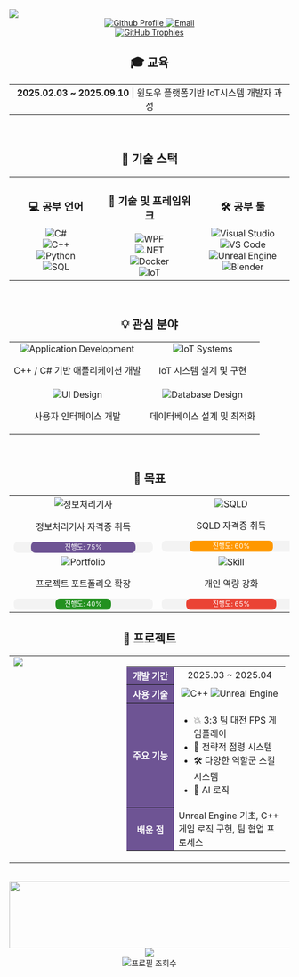 <!-- GitHub 프로필용 마크다운 -->

<img src="https://capsule-render.vercel.app/api?type=waving&height=180&color=0:6E5494,50:8A63B4,100:4B367C&text=DHJJJS&fontColor=ffffff&fontSize=70&animation=twinkling&fontAlignY=35" />
  
  <!-- 연락처 정보 -->
<div align="center">
    <a href="https://github.com/DHJJJS">
      <img src="https://img.shields.io/badge/Github-DHJJJS-6E5494?style=for-the-badge&logo=github" alt="Github Profile">
    <a href="mailto:sjdldi123@gmail.com">
      <img src="https://img.shields.io/badge/Email-sjdldi123%40gmail.com-EA4335?style=for-the-badge&logo=gmail" alt="Email">
</div>

<div align="center">
  <!-- 트로피 섹션 -->
  <a href="https://github.com/ryo-ma/github-profile-trophy">
    <img src="https://github-profile-trophy.vercel.app/?username=DHJJJS&theme=flat&column=4&margin-w=15&margin-h=15&no-bg=false&no-frame=false" alt="GitHub Trophies" />
  </a>


<br>

## 🎓 교육

<div align="center">
  <table>
    <tr>
      <td align="center">
        <b>2025.02.03 ~ 2025.09.10</b> | 윈도우 플랫폼기반 IoT시스템 개발자 과정
      </td>
    </tr>
  </table>
</div>

<br>

## 🔧 기술 스택

<div align="center">
  <table>
    <tr>
      <td align="center" width="33%">
        <h3>💻 공부 언어</h3>
        <img src="https://img.shields.io/badge/C%23-239120?style=for-the-badge&logo=c-sharp&logoColor=white" alt="C#"/><br>
        <img src="https://img.shields.io/badge/C++-00599C?style=for-the-badge&logo=cplusplus&logoColor=white" alt="C++"/><br>
        <img src="https://img.shields.io/badge/Python-3776AB?style=for-the-badge&logo=python&logoColor=white" alt="Python"/><br>
        <img src="https://img.shields.io/badge/SQL-4479A1?style=for-the-badge&logo=mysql&logoColor=white" alt="SQL"/>
      </td>
      <td align="center" width="33%">
        <h3>🔧 기술 및 프레임워크</h3>
        <img src="https://img.shields.io/badge/WPF-0078D6?style=for-the-badge&logo=windows&logoColor=white" alt="WPF"/><br>
        <img src="https://img.shields.io/badge/.NET-512BD4?style=for-the-badge&logo=dotnet&logoColor=white" alt=".NET"/><br>
        <img src="https://img.shields.io/badge/Docker-2496ED?style=for-the-badge&logo=docker&logoColor=white" alt="Docker"/><br>
        <img src="https://img.shields.io/badge/IoT-00979D?style=for-the-badge&logo=arduino&logoColor=white" alt="IoT"/>
      </td>
      <td align="center" width="33%">
        <h3>🛠️ 공부 툴</h3>
        <img src="https://img.shields.io/badge/Visual_Studio-5C2D91?style=for-the-badge&logo=visual%20studio&logoColor=white" alt="Visual Studio"/><br>
        <img src="https://img.shields.io/badge/VS_Code-007ACC?style=for-the-badge&logo=visual%20studio%20code&logoColor=white" alt="VS Code"/><br>
        <img src="https://img.shields.io/badge/Unreal-0E1128?style=for-the-badge&logo=unreal-engine&logoColor=white" alt="Unreal Engine"/><br>
        <img src="https://img.shields.io/badge/Blender-F5792A?style=for-the-badge&logo=blender&logoColor=white" alt="Blender"/>
      </td>
    </tr>
  </table>
</div>

<br>

## 💡 관심 분야

<div align="center">
  <table>
    <tr>
      <td align="center">
        <img src="https://img.shields.io/badge/Application-Development-6E5494?style=for-the-badge" alt="Application Development"/>
        <p>C++ / C# 기반 애플리케이션 개발</p>
      </td>
      <td align="center">
        <img src="https://img.shields.io/badge/IoT-Systems-00979D?style=for-the-badge" alt="IoT Systems"/>
        <p>IoT 시스템 설계 및 구현</p>
      </td>
    </tr>
    <tr>
      <td align="center">
        <img src="https://img.shields.io/badge/UI-Design-0078D6?style=for-the-badge" alt="UI Design"/>
        <p>사용자 인터페이스 개발</p>
      </td>
      <td align="center">
        <img src="https://img.shields.io/badge/Database-Design-4479A1?style=for-the-badge" alt="Database Design"/>
        <p>데이터베이스 설계 및 최적화</p>
      </td>
    </tr>
  </table>
</div>

<br>

## 🎯 목표

<div align="center">
  <table>
    <tr>
      <td align="center">
        <img src="https://img.shields.io/badge/정보처리기사-자격증-512BD4?style=for-the-badge" alt="정보처리기사"/>
        <p>정보처리기사 자격증 취득</p>
        <div style="display: flex; align-items: center; justify-content: center;">
          <div style="background-color: #f3f3f3; border-radius: 8px; width: 250px; height: 20px;">
            <div style="width: 75%; background-color: #6E5494; height: 20px; border-radius: 8px; text-align: center; color: white; font-size: 12px; line-height: 20px;">
              진행도: 75%
            </div>
          </div>
        </div>
      </td>
      <td align="center">
        <img src="https://img.shields.io/badge/SQLD-자격증-FF9800?style=for-the-badge" alt="SQLD"/>
        <p>SQLD 자격증 취득</p>
        <div style="display: flex; align-items: center; justify-content: center;">
          <div style="background-color: #f3f3f3; border-radius: 8px; width: 250px; height: 20px;">
            <div style="width: 60%; background-color: #FF9800; height: 20px; border-radius: 8px; text-align: center; color: white; font-size: 12px; line-height: 20px;">
              진행도: 60%
            </div>
          </div>
        </div>
      </td>
    </tr>
    <tr>
      <td align="center">
        <img src="https://img.shields.io/badge/Portfolio-Development-239120?style=for-the-badge" alt="Portfolio"/>
        <p>프로젝트 포트폴리오 확장</p>
        <div style="display: flex; align-items: center; justify-content: center;">
          <div style="background-color: #f3f3f3; border-radius: 8px; width: 250px; height: 20px;">
            <div style="width: 40%; background-color: #239120; height: 20px; border-radius: 8px; text-align: center; color: white; font-size: 12px; line-height: 20px;">
              진행도: 40%
            </div>
          </div>
        </div>
      </td>
      <td align="center">
        <img src="https://img.shields.io/badge/Skill-Development-EA4335?style=for-the-badge" alt="Skill"/>
        <p>개인 역량 강화</p>
        <div style="display: flex; align-items: center; justify-content: center;">
          <div style="background-color: #f3f3f3; border-radius: 8px; width: 250px; height: 20px;">
            <div style="width: 65%; background-color: #EA4335; height: 20px; border-radius: 8px; text-align: center; color: white; font-size: 12px; line-height: 20px;">
              진행도: 65%
            </div>
          </div>
        </div>
      </td>
    </tr>
  </table>
</div>


## 🚀 프로젝트

<div align="center">
  <table border="0">
    <tr valign="top">
      <td width="400px">
        <a href="https://github.com/Pknu-IoT-ifteam/UnderGround">
          <img src="https://github-readme-stats.vercel.app/api/pin/?username=Pknu-IoT-ifteam&repo=UnderGround&hide_border=false&bg_color=ffffff&title_color=6E5494&text_color=333333&icon_color=6E5494&border_color=e4e2e2&border_radius=10"/>
        </a>
      </td>
      <td width="500px">
        <table>
          <tr>
            <th align="center" width="30%" style="background-color:#6E5494; color:white;">
              개발 기간
            </th>
            <td align="center">
              2025.03 ~ 2025.04
            </td>
          </tr>
          <tr>
            <th align="center" width="30%" style="background-color:#6E5494; color:white;">
              사용 기술
            </th>
            <td align="center">
              <img src="https://img.shields.io/badge/C++-00599C?style=flat-square&logo=cplusplus&logoColor=white" alt="C++"/>
              <img src="https://img.shields.io/badge/Unreal-0E1128?style=flat-square&logo=unreal-engine&logoColor=white" alt="Unreal Engine"/>
            </td>
          </tr>
          <tr>
            <th align="center" width="30%" style="background-color:#6E5494; color:white;">
              주요 기능
            </th>
            <td align="left">
              <ul>
                <li>💥 3:3 팀 대전 FPS 게임플레이</li>
                <li>🎯 전략적 점령 시스템</li>
                <li>🛠️ 다양한 역할군 스킬 시스템</li>
                <li>🤖 AI 로직</li>
              </ul>
            </td>
          </tr>
          <tr>
            <th align="center" width="30%" style="background-color:#6E5494; color:white;">
              배운 점
            </th>
            <td align="left">
              Unreal Engine 기초, C++ 게임 로직 구현, 팀 협업 프로세스
            </td>
          </tr>
        </table>
      </td>
    </tr>
  </table>
</div>
<br>

<!-- 깃 애니멀 -->
<div align="center">
  <a href="https://www.gitanimals.org/en_US?utm_medium=image&utm_source=DHJJJS&utm_content=line">
    <img
      src="https://render.gitanimals.org/lines/DHJJJS?pet-id=712887199515137247"
      width="600"
      height="120"
    />
  </a>
</div>

<!-- 바닥글 -->
<div align="center">
  <img src="https://capsule-render.vercel.app/api?type=waving&height=100&section=footer&color=0:6E5494,100:4B367C&fontSize=90&animation=fadeIn"/>
  <br>
  <img src="https://komarev.com/ghpvc/?username=DHJJJS&style=flat-square&color=6E5494" alt="프로필 조회수" />
</div>
